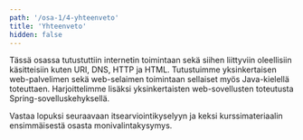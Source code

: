 ```yaml
---
path: '/osa-1/4-yhteenveto'
title: 'Yhteenveto'
hidden: false
---
```


Tässä osassa tutustuttiin internetin toimintaan sekä siihen liittyviin oleellisiin käsitteisiin kuten URI, DNS, HTTP ja HTML. Tutustuimme yksinkertaisen web-palvelimen sekä web-selaimen toimintaan sellaiset myös Java-kielellä toteuttaen. Harjoittelimme lisäksi yksinkertaisten web-sovellusten toteutusta Spring-sovelluskehyksellä.

Vastaa lopuksi seuraavaan itsearviointikyselyyn ja keksi kurssimateriaalin ensimmäisestä osasta monivalintakysymys.

<quiz id="940025f8-bdf4-5ef2-8ebf-3d5d08ccb0b9"></quiz>

<quiz id="f2d55222-a818-556b-8a35-2357c4511568"></quiz>
